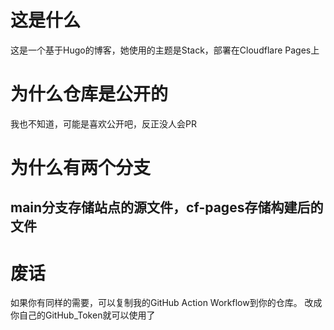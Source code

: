 # 这是什么
这是一个基于Hugo的博客，她使用的主题是Stack，部署在Cloudflare Pages上
# 为什么仓库是公开的
我也不知道，可能是喜欢公开吧，反正没人会PR
# 为什么有两个分支
main分支存储站点的源文件，cf-pages存储构建后的文件
--------
# 废话
如果你有同样的需要，可以复制我的GitHub Action Workflow到你的仓库。
改成你自己的GitHub_Token就可以使用了
